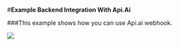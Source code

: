 #**Example Backend Integration With Api.Ai**

###This example shows how you can use Api.ai webhook.

[![](http://www.herokucdn.com/deploy/button.svg)](https://heroku.com/deploy)

